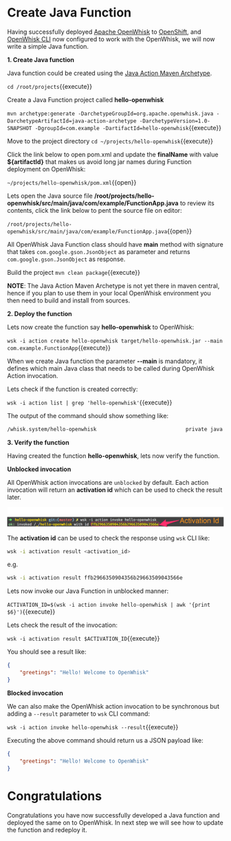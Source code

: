 # Create Java Function

Having successfully deployed [Apache OpenWhisk](https://openwhisk.apache.org/) to [OpenShift](https://openshift.com), and [OpenWhisk CLI](https://github.com/apache/incubator-openwhisk-cli/releases/) now configured to work with the OpenWhisk, we will now write a simple Java function.


**1. Create Java function**

Java function could be created using the [Java Action Maven Archetype](https://github.com/apache/incubator-openwhisk-devtools/tree/master/java-action-archetype).  

``cd /root/projects``{{execute}}

Create a Java Function project called **hello-openwhisk**

``mvn archetype:generate -DarchetypeGroupId=org.apache.openwhisk.java -DarchetypeArtifactId=java-action-archetype -DarchetypeVersion=1.0-SNAPSHOT -DgroupId=com.example -DartifactId=hello-openwhisk``{{execute}}

Move to the project directory
``cd ~/projects/hello-openwhisk``{{execute}}

Click the link below to open pom.xml and update the **finalName** with value **${artifactId}** that makes us avoid long jar names during Function deployment on OpenWhisk:

``~/projects/hello-openwhisk/pom.xml``{{open}}

Lets open the Java source file **/root/projects/hello-openwhisk/src/main/java/com/example/FunctionApp.java**  to review its contents, click the link below to pent the source file on editor:

``/root/projects/hello-openwhisk/src/main/java/com/example/FunctionApp.java``{{open}}

All OpenWhisk Java Function class should have **main** method with signature that takes `com.google.gson.JsonObject` as parameter and returns `com.google.gson.JsonObject` as response.

Build the project 
``mvn clean package``{{execute}}

**NOTE**: The Java Action Maven Archetype is not yet there in maven central, hence if you plan to use them in your local OpenWhisk environment you then need to build and install from sources.

**2. Deploy the function**

Lets now create the function say **hello-openwhisk** to OpenWhisk:

``wsk -i action create hello-openwhisk target/hello-openwhisk.jar --main com.example.FunctionApp``{{execute}}

When we create Java function the parameter **--main** is mandatory,  it defines which main Java class that needs to be called during OpenWhisk Action invocation.

Lets check if the function is created correctly:

``wsk -i action list | grep 'hello-openwhisk'``{{execute}}

The output of the command should show something like:

```sh
/whisk.system/hello-openwhisk                             private java
```

**3. Verify the function**

Having created the function **hello-openwhisk**, lets now verify the function.

**Unblocked invocation**

All OpenWhisk action invocations are `unblocked` by default.  Each action invocation will return an **activation id** which can be used to check the result later.

![Web Console Login](../assets/ow_action_with_activation_id.png)

The **activation id** can be used to  check the response using `wsk` CLI like:

```sh
wsk -i activation result <activation_id>
```

e.g. 

```sh
wsk -i activation result ffb2966350904356b29663509043566e
```

Lets now invoke our Java Function in unblocked manner:

``ACTIVATION_ID=$(wsk -i action invoke hello-openwhisk | awk '{print $6}')``{{execute}}

Lets check the result of the invocation:

``wsk -i activation result $ACTIVATION_ID``{{execute}}

You should see a result like:

```json
{
    "greetings": "Hello! Welcome to OpenWhisk"
}
```

**Blocked invocation**

We can also make the OpenWhisk action invocation to be synchronous but adding a `--result` parameter to `wsk` CLI command: 

``wsk -i action invoke hello-openwhisk --result``{{execute}}

Executing the above command should return us a JSON payload like:

```json
{
    "greetings": "Hello! Welcome to OpenWhisk"
}
```

# Congratulations

Congratulations you have now successfully developed a Java function and deployed the same on to OpenWhisk.   In next step we will see how to update the function and redeploy it.